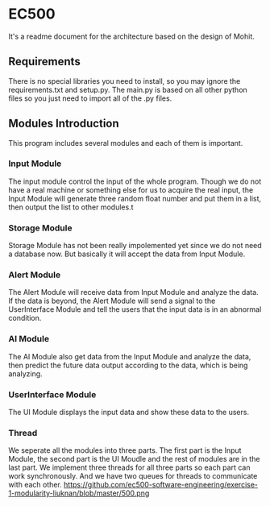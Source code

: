 
# EC500
It's a readme document for the architecture based on the design of Mohit.

## Requirements
There is no special libraries you need to install, so you may ignore the requirements.txt and setup.py. The main.py is based on all other python files so you just need to import all of the .py files.

## Modules Introduction
This program includes several modules and each of them is important.
### Input Module
The input module control the input of the whole program. Though we do not have a real machine or something else for us to acquire the real input, the Input Module will generate three random float number and put them in a list, then output the list to other modules.t

### Storage Module
Storage Module has not been really impolemented yet since we do not need a database now. But basically it will accept the data from Input Module.

### Alert Module
The Alert Module will receive data from Input Module and analyze the data. If the data is beyond, the Alert Module will send a signal to the UserInterface Module and tell the users that the input data is in an abnormal condition.

### AI Module
The AI Module also get data from the Input Module and analyze the data, then predict the future data output according to the data, which is being analyzing.

### UserInterface Module
The UI Module displays the input data and show these data to the users. 

### Thread
We seperate all the modules into three parts. The first part is the Input Module, the second part is the UI Moudle and the rest of modules are in the last part. We implement three threads for all three parts so each part can work synchronously. And we have two queues for threads to communicate with each other.
https://github.com/ec500-software-engineering/exercise-1-modularity-liuknan/blob/master/500.png

